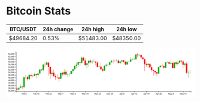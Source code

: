 # Bitcoin Stats

BTC/USDT|24h change|24h high|24h low|
|---|---|---|---|
|$49684.20|0.53%|$51483.00|$48350.00|

<img src="./chart.svg">

